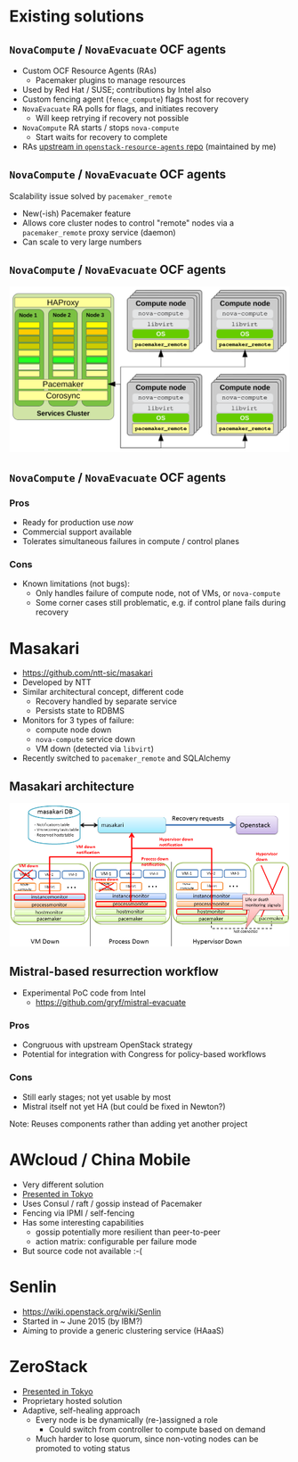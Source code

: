 <!-- .slide: data-state="section-break" id="solutions" -->
# Existing solutions


<!-- .slide: data-state="normal" id="ocf" data-menu-title="OCF RAs" -->
## `NovaCompute` / `NovaEvacuate` OCF agents

*   Custom OCF Resource Agents (RAs)
    *   Pacemaker plugins to manage resources
*   Used by Red Hat / SUSE; contributions by Intel also
*   Custom fencing agent (`fence_compute`) flags host for recovery
*   `NovaEvacuate` RA polls for flags, and initiates recovery
    *   Will keep retrying if recovery not possible
*   `NovaCompute` RA starts / stops `nova-compute`
    *   Start waits for recovery to complete
*   RAs
    [upstream in `openstack-resource-agents` repo](https://github.com/openstack/openstack-resource-agents/tree/master/ocf)
    (maintained by me)


<!-- .slide: data-state="normal" id="pacemaker_remote" data-menu-title="pacemaker_remote" -->
## `NovaCompute` / `NovaEvacuate` OCF agents

Scalability issue solved by `pacemaker_remote`

*   New(-ish) Pacemaker feature
*   Allows core cluster nodes to control "remote"
    nodes via a `pacemaker_remote` proxy service (daemon)
*   Can scale to very large numbers


<!-- .slide: data-state="normal" id="ocf-architecture" data-menu-title="architecture" -->
## `NovaCompute` / `NovaEvacuate` OCF agents

<img alt="Architecture with pacemaker_remote" class="full-slide"
     src="images/pacemaker_remote.svg" />


<!-- .slide: data-state="normal" id="ocf-2" data-menu-title="Pros and cons" -->
## `NovaCompute` / `NovaEvacuate` OCF agents

### Pros

*   Ready for production use *now*
*   Commercial support available
*   Tolerates simultaneous failures in compute / control planes

### Cons

*   Known limitations (not bugs):
    *   Only handles failure of compute node, not of VMs, or `nova-compute`
    *   Some corner cases still problematic, e.g. if control plane fails during recovery


<!-- .slide: data-state="normal" id="masakari" -->
# Masakari

*   https://github.com/ntt-sic/masakari
*   Developed by NTT
*   Similar architectural concept, different code
    *   Recovery handled by separate service
    *   Persists state to RDBMS
*   Monitors for 3 types of failure:
    *   compute node down
    *   `nova-compute` service down
    *   VM down (detected via `libvirt`)
*   Recently switched to `pacemaker_remote` and SQLAlchemy


<!-- .slide: data-state="normal" id="masakari-architecture" -->
## Masakari architecture

<img alt="masakari architecture" src="images/masakari-architecture.png"
     class="full-slide" />


<!-- .slide: data-state="normal" id="mistral" -->
## Mistral-based resurrection workflow

*   Experimental PoC code from Intel
    *   https://github.com/gryf/mistral-evacuate

### Pros

*   Congruous with upstream OpenStack strategy
*   Potential for integration with Congress for policy-based workflows

### Cons

*   Still early stages; not yet usable by most
*   Mistral itself not yet HA (but could be fixed in Newton?)

Note: Reuses components rather than adding yet another project


<!-- .slide: data-state="normal" id="awcloud-china-mobile" -->
# AWcloud / China Mobile

*   Very different solution
*   [Presented in Tokyo](https://youtu.be/nz4kEZcmxr4)
*   Uses Consul / raft / gossip instead of Pacemaker
*   Fencing via IPMI / self-fencing
*   Has some interesting capabilities
    *   gossip potentially more resilient than peer-to-peer
    *   action matrix: configurable per failure mode
*   But source code not available :-(


<!-- .slide: data-state="normal" id="senlin" -->
# Senlin

*   https://wiki.openstack.org/wiki/Senlin
*   Started in ~ June 2015 (by IBM?)
*   Aiming to provide a generic clustering service (HAaaS)


<!-- .slide: data-state="normal" id="zerostack" -->
# ZeroStack

*   [Presented in Tokyo](https://youtu.be/F0P1ueq05a8)
*   Proprietary hosted solution
*   Adaptive, self-healing approach
    *   Every node is be dynamically (re-)assigned a role
        *   Could switch from controller to compute based on demand
    *   Much harder to lose quorum, since non-voting nodes can
        be promoted to voting status
